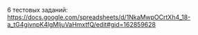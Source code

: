 6 тестовых заданий: https://docs.google.com/spreadsheets/d/1NkaMwpOCrtXh4_18-a_tG4givnpK4lgMljuVaHmxtfQ/edit#gid=162859628
